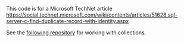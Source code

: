 This code is for a Microsoft TechNet article https://social.technet.microsoft.com/wiki/contents/articles/51628.sql-server-c-find-duplicate-record-with-identity.aspx

See the [following repository](https://github.com/karenpayneoregon/WorkingWithCollections) for working with collections.